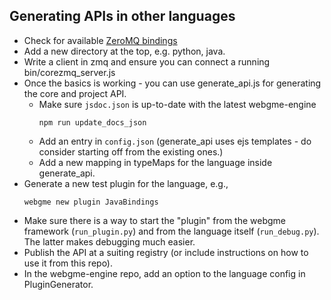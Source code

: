 ## Generating APIs in other languages

- Check for available [ZeroMQ bindings](http://zeromq.org/bindings:_start)
- Add a new directory at the top, e.g. python, java.
- Write a client in zmq and ensure you can connect a running bin/corezmq_server.js
- Once the basics is working - you can use generate_api.js for generating the core and project API.
  - Make sure `jsdoc.json` is up-to-date with the latest webgme-engine
    ```
    npm run update_docs_json
    ```
  - Add an entry in `config.json` (generate_api uses ejs templates - do consider starting off from the existing ones.)
  - Add a new mapping in typeMaps for the language inside generate_api.
- Generate a new test plugin for the language, e.g.,
    ```
    webgme new plugin JavaBindings
    ```
- Make sure there is a way to start the "plugin" from the webgme framework (`run_plugin.py`) and from the language itself (`run_debug.py`).
The latter makes debugging much easier.
- Publish the API at a suiting registry (or include instructions on how to use it from this repo).
- In the webgme-engine repo, add an option to the language config in PluginGenerator.

